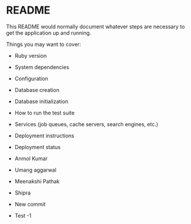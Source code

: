 # README

This README would normally document whatever steps are necessary to get the
application up and running.

Things you may want to cover:

* Ruby version

* System dependencies

* Configuration

* Database creation

* Database initialization

* How to run the test suite

* Services (job queues, cache servers, search engines, etc.)

* Deployment instructions

* Deployment status

* Anmol Kumar

* Umang aggarwal

* Meenakshi Pathak

* Shipra

* New commit

* Test -1
